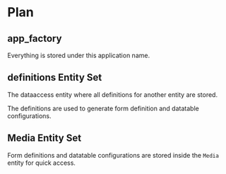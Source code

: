 # Plan

## app_factory

Everything is stored under this application name.

## definitions Entity Set

The dataaccess entity where all definitions for another entity are stored.

The definitions are used to generate form definition and datatable configurations.

## Media Entity Set

Form definitions and datatable configurations are stored inside the `Media` entity for quick access.
